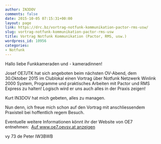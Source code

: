 ```yaml
---
author: IN3DOV
comments: false
date: 2015-10-05 07:15:31+00:00
layout: page
link: https://drc.bz/vortrag-notfunk-kommunikation-pactor-rms-usw/
slug: vortrag-notfunk-kommunikation-pactor-rms-usw
title: Vortrag Notfunk Kommunikation (Pactor, RMS, usw.)
wordpress_id: 10956
categories:
- Notfunk
---
```


Hallo liebe Funkkameraden und - kameradinnen!


Josef OE7JTK hat sich angeboten beim nächsten OV-Abend, dem 30.Oktober 2015 im Clublokal einen Vortrag über Notfunk Netzwerk Winlink 2000 System, Programme und praktisches Arbeiten mit Pactor und RMS Express zu halten! Logisch wird er uns auch alles in der Praxis zeigen!


Kurt IN3DOV hat mich gebeten, alles zu managen.




Nun denn, ich freue mich schon auf den Vortrag mit anschliessendem Praxisteil bei hoffentlich regem Besuch.




Eventuelle weitere Informationen könnt ihr der Website von OE7 entnehmen:  [Auf www.oe7.oevsv.at anzeigen](http://www.oe7.oevsv.at/notfunk/Winlink-Netzwerk/)




vy 73 de Peter IW3BWB







